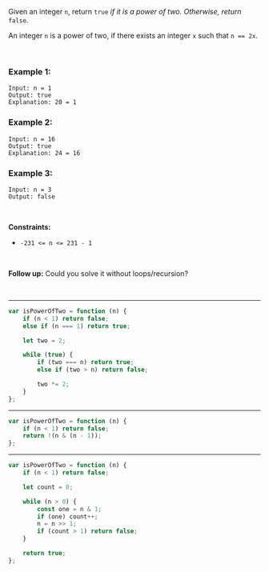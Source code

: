 Given an integer `n`, return `true` _if it is a power of two. Otherwise, return_ `false`.

An integer `n` is a power of two, if there exists an integer `x` such that `n == 2x`.

<br>

### Example 1:

```
Input: n = 1
Output: true
Explanation: 20 = 1
```

### Example 2:

```
Input: n = 16
Output: true
Explanation: 24 = 16
```

### Example 3:

```
Input: n = 3
Output: false
```

<br>

**Constraints:**

-   `-231 <= n <= 231 - 1`

<br>

**Follow up:** Could you solve it without loops/recursion?

<br>

---

```js
var isPowerOfTwo = function (n) {
    if (n < 1) return false;
    else if (n === 1) return true;

    let two = 2;

    while (true) {
        if (two === n) return true;
        else if (two > n) return false;

        two *= 2;
    }
};
```

---

```js
var isPowerOfTwo = function (n) {
    if (n < 1) return false;
    return !(n & (n - 1));
};
```

---

```js
var isPowerOfTwo = function (n) {
    if (n < 1) return false;

    let count = 0;

    while (n > 0) {
        const one = n & 1;
        if (one) count++;
        n = n >> 1;
        if (count > 1) return false;
    }

    return true;
};
```
